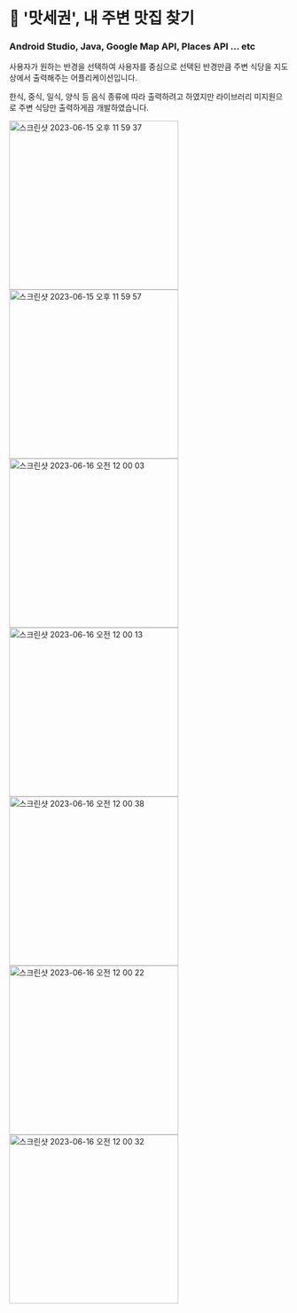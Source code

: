 # 🍔 '맛세권', 내 주변 맛집 찾기

### Android Studio, Java, Google Map API, Places API ... etc

사용자가 원하는 반경을 선택하여 사용자를 중심으로 선택된 반경만큼 주변 식당을 지도 상에서 출력해주는 어플리케이션입니다.

한식, 중식, 일식, 양식 등 음식 종류에 따라 출력하려고 하였지만 라이브러리 미지원으로 주변 식당만 출력하게끔 개발하였습니다.

<img width="305" alt="스크린샷 2023-06-15 오후 11 59 37" src="https://github.com/Hoooooou-Jun/tasty-area/assets/84234490/0766105f-7e41-4cf7-b543-92a6276fa7bb">
<img width="305" alt="스크린샷 2023-06-15 오후 11 59 57" src="https://github.com/Hoooooou-Jun/tasty-area/assets/84234490/0212de10-5371-4832-82f4-5e728697219d">
<img width="305" alt="스크린샷 2023-06-16 오전 12 00 03" src="https://github.com/Hoooooou-Jun/tasty-area/assets/84234490/c2158e1f-74db-4910-931f-2e34b895011b">
<img width="305" alt="스크린샷 2023-06-16 오전 12 00 13" src="https://github.com/Hoooooou-Jun/tasty-area/assets/84234490/bddf2dce-5241-49b5-8430-31cf98c67aac">
<img width="305" alt="스크린샷 2023-06-16 오전 12 00 38" src="https://github.com/Hoooooou-Jun/tasty-area/assets/84234490/bd1f6b94-12df-472b-94d8-03508a1a7ee8">
<img width="305" alt="스크린샷 2023-06-16 오전 12 00 22" src="https://github.com/Hoooooou-Jun/tasty-area/assets/84234490/19ed37ab-4313-40c2-8ee5-9734057f0814">
<img width="305" alt="스크린샷 2023-06-16 오전 12 00 32" src="https://github.com/Hoooooou-Jun/tasty-area/assets/84234490/86894d50-72e3-4a91-b54a-02717c264143">
